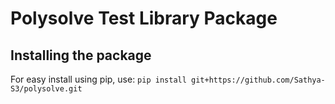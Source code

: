 # Polysolve Test Library Package

## Installing the package
For easy install using pip, use:
```pip install git+https://github.com/Sathya-S3/polysolve.git```
